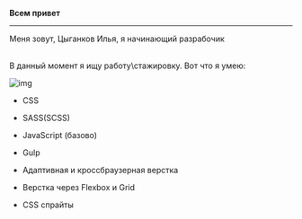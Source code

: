 <b>Всем привет</b>
___
Меня зовут, Цыганков Илья, я начинающий разрабочик

<br>
В данный момент я ищу работу\стажировку. Вот что я умею:

![img](https://github.com/iJustified/ida_project/blob/main/build/img/icons/required_input.svg)
- CSS
- SASS(SCSS)
- JavaScript (базово)
- Gulp

- Адаптивная и кроссбраузерная верстка
- Верстка через Flexbox и Grid
- CSS спрайты
